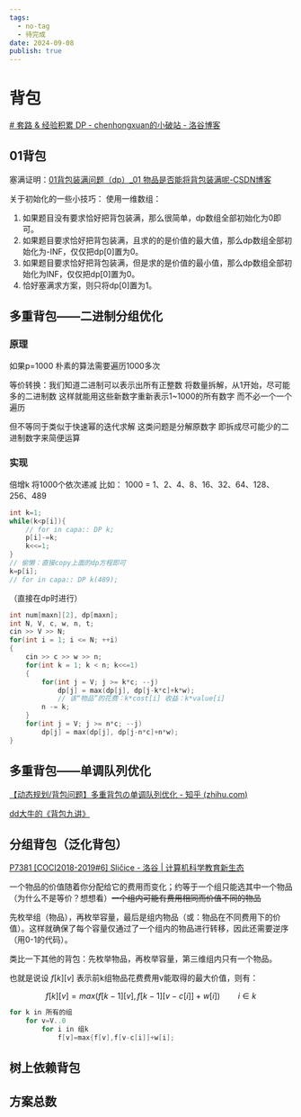 ```yaml
---
tags:
  - no-tag
  - 待完成
date: 2024-09-08
publish: true
---
```

# 背包


[# 套路 & 经验积累 DP - chenhongxuan的小破站 - 洛谷博客](https://www.luogu.com.cn/blog/sserchx/tao-lu-jing-yan-ji-lei-dp)

## 01背包

塞满证明：[01背包装满问题（dp）\_01 物品是否能将背包装满呢-CSDN博客](https://blog.csdn.net/weixin_45670020/article/details/104143351)

关于初始化的一些小技巧：
使用一维数组：

1. 如果题目没有要求恰好把背包装满，那么很简单，dp数组全部初始化为0即可。
2. 如果题目要求恰好把背包装满，且求的的是价值的最大值，那么dp数组全部初始化为-INF，仅仅把dp[0]置为0。
3. 如果题目要求恰好把背包装满，但是求的是价值的最小值，那么dp数组全部初始化为INF，仅仅把dp[0]置为0。
4. 恰好塞满求方案，则只将dp[0]置为1。

## 多重背包——二进制分组优化

### 原理

如果p=1000
朴素的算法需要遍历1000多次

等价转换：我们知道二进制可以表示出所有正整数
将数量拆解，从1开始，尽可能多的二进制数
这样就能用这些新数字重新表示1~1000的所有数字
而不必一个一个遍历

但不等同于类似于快速幂的迭代求解
这类问题是分解原数字
即拆成尽可能少的二进制数字来简便运算

### 实现

倍增k 将1000个依次递减 比如：
1000 = 1、2、4、8、16、32、64、128、256、489

```cpp
int k=1;
while(k<p[i]){
	// for in capa:: DP k;
	p[i]-=k;
	k<<=1;
}
// 偷懒：直接copy上面的dp方程即可
k=p[i];
// for in capa:: DP k(489);
```

（直接在dp时进行）
```cpp
int num[maxn][2], dp[maxn];
int N, V, c, w, n, t;
cin >> V >> N;
for(int i = 1; i <= N; ++i)
{
	cin >> c >> w >> n;
	for(int k = 1; k < n; k<<=1)
	{
		for(int j = V; j >= k*c; --j)
			dp[j] = max(dp[j], dp[j-k*c]+k*w);
			// 该“物品”的花费：k*cost[i] 收益：k*value[i]
		n -= k;
	}
	for(int j = V; j >= n*c; --j)
		dp[j] = max(dp[j], dp[j-n*c]+n*w);
}
```

## 多重背包——单调队列优化

 [【动态规划/背包问题】多重背包の单调队列优化 - 知乎 (zhihu.com)](https://zhuanlan.zhihu.com/p/379510583)

  [dd大牛的《背包九讲》](https://zhuanlan.zhihu.com/p/139368825)


## 分组背包（泛化背包）

[P7381 [COCI2018-2019#6] Sličice - 洛谷 | 计算机科学教育新生态](https://www.luogu.com.cn/problem/P7381)

一个物品的价值随着你分配给它的费用而变化；约等于一个组只能选其中一个物品（为什么不是等价？想想看）~~一个组内可能有费用相同而价值不同的物品~~

先枚举组（物品），再枚举容量，最后是组内物品（或：物品在不同费用下的价值）。这样就确保了每个容量仅通过了一个组内的物品进行转移，因此还需要逆序（用0-1的代码）。

类比一下其他的背包：先枚举物品，再枚举容量，第三维组内只有一个物品。

也就是说设 $f[k][v]$ 表示前k组物品花费费用v能取得的最大价值，则有：

$$
f[k][v]=max(f[k-1][v], f[k-1][v-c[i]]+w[i])  \qquad i \in k
$$

```cpp
for k in 所有的组
	for v=V..0
		for i in 组k
			f[v]=max{f[v],f[v-c[i]]+w[i];
```


## 树上依赖背包



## 方案总数
